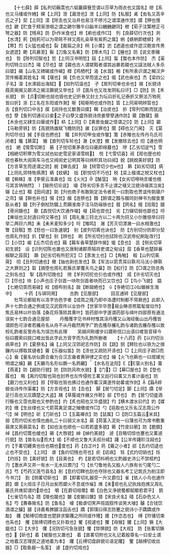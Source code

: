 <!-- { "loadSidebar": true } -->
　　【十七薛】薛【私列切藾蒿也六韬蘘薛簦笠谓以莎草为雨衣也又国名】绁【系也又马缰或作絏】緤【上同】泄【漏泄也】泄【上同】防【私服】禼【虫名又高辛氏之子】契【上同】渫【除去也又治井也易注不停污之谓渫通作泄】媟【狎也慢也】齛【贮食于颊渐泄咽之谓之齛尔雅牛曰齝羊曰齥齥齛同】枻【荀子注檠枻正弓弩之器】防【残帛】防【作米食也】疶【痢也或作□】　列【良薛切行次也】洌【水清】茢【桃茢可以为帚除不祥又周礼染草有紫茢之属】蛚【蜻蛚即蟋蟀】冽【寒】烈【火猛也威也】裂【裁翦之余】栵【小栗】迾【遮遏也或作迣汉鲍宣传男女遮迣】颲【风暴至】鮤【刀鱼又名鮆】防【啄木鸟】□【塍也】防【说文黍穰也】　哲【陟列切智也】悊【上同汉书明悊】喆【上同】蜇【螫也本作防】　杰【渠列切特立曰杰】竭【尽也】桀【磔也古人谓桀黠者谓其凶暴若磔也又諡法贼人多杀曰桀】碣【山名又碑碣或作嵑】榤【鸡栖杙】渴【水涸】楬【有所表识谓之楬汉尹赏传楬着其姓名】堨【堰也】揭【负也又举而竖之也】偈【武也疾也】杰【梁四公子名】滐【水漯廻出海赋】【如列切温也】　孑【居列切单也余也】揭【长貌诗葭菼揭揭又颠沛之揭注蹶貌又举也】讦【面斥也又攻发阴私曰讦】□【防】防【禾长貌】　折【贞切断也屈也毁也史记折券又封土为坛曰折礼记泰折又祭法万物死皆曰折】浙【江名在东阳或作淛】晣【昭晣明也或作防】晢【上同易明辨晢也】　舌【食列切口中舌】揲【阅持也又数蓍曰揲】鞨【治皮也】　折【常列切断而犹连也】孽【鱼列切通论曰妾之子曰孽又盛饰貌诗庶姜孽孽通作防】糵【麴糵】蘖【木余也又肄生曰蘖或作】枿【上同】【禽兽虫蝗之怪谓之】防【上同】钀【马勒旁铁】防【高貌扬雄赋飞檐防防】谳【议罪也】闑【碍也又门阃】　灭【莫列切尽也】搣【手拔也撚也】　鼈【并列切甲虫或作鳖】鷩【赤雉也左传丹鸟氏司闭者】虌【蕨菜】　辙【直列切车轮也】澈【水澄】撤【发撤除去也】彻【通也明也】　絶【情雪切断】　蕝【子悦切束茅表位曰蕝即绵蕞也】　哕【乙劣切逆气】雪【相絶切积寒为雪又拭也如史雪足家语雪桃】　悦【弋雪切喜】阅【观也歴也检视也春秋大阅简车马也又阀阅史记明其等曰阀积其功曰阅】娧【姚娧美好貌】防【方言草生而逹谓之防】蜕【蝉去皮】　缺【倾雪切少也也】　爇【如劣切烧】焫【上同礼郊特牲焫萧】蜹【蚊蜹】　拙【职悦切不巧也】棁【梁上楹谓之棁又杖也】蝃【蜘蛛】准【李斐云准鼻也】炪【火光】【醎菹】　呐【女劣切嗗呐言缓也檀弓其言呐呐然】　【输热切论说】　啜【陟劣切多言不止谓之啜又泣貌诗啜其泣矣】辍【止也】畷【田间道】剟【刋也商子有敢剟定法令者死一曰割取也贾谊传剟寝户之帘】缀【聨也补也】惙【忧】醊【连祭也】餟【酹谓之餟与醊同封禅书为醊食羣臣从者】錣【列子倒杖防錣上贯頥淮南子注马防端铁也】罬【网名】掇【拾取】腏【骨间髓也】　歠【昌悦切大饮通作啜】啜【茹也尝也】　劣【力辍切弱也鄙也】埒【庳垣也又封道曰埒又等也】锊【周礼重三锊北方以二十两为锊又小尔雅倍举曰锊举二两锊六两】耒【耒禾麦知多少】哷【雉鸣】　潎【芳灭切漂潎一曰水相激也】瞥【目翳】憋【怒也一曰急速貌】　别【皮列切离也诀也】　防【方别切分防即分契也周礼作别】扒【擘也】别【辨也】　刷【所劣切扫也拭除也汉武帝纪刷耻改行】□【小饮】朅【丘杰切去也】藒【藒车香草楚辞作揭】愒【息也】　茁【侧劣切草初生貌】　设【识列切陈也置也又唐制诸郡燕犒将吏谓之甸设】蔎【香草也楚辞襄椒聊之蔎蔎】　蹶【纪劣切有所犯灾】□【豕发土也】□【角触】　榝【山列切茱萸】　彻【丑列切通也】撤【抽也剥也发也】聅【军法以箭贯耳曰聅司马法小罪聅之大罪刭之】硩【摘堕也周礼若蔟氏掌覆夭鸟之巢】防【舩行】防【□谓之防总角之别名也】　掣【昌列切挽也】　抴【羊列切拕也引也或作拽】　烕【许劣切灭也】□【尽也】吷【小声也庄子剑首一吷吹剑首者吷而已又饮也】□【鸟小飞貌】　膬【七絶切耎而易破】絟【细布别名】敠【断敠絶也】　【寺絶切江似蝤蛑生海中】
　　十药【与铎同用】
　　古韵【见屋部】
　　回互通转【见屋部】
　　杜笃论都赋有以洛字协邑字者【成周之隆乃即中洛遭时制都不常厥邑】此即入声十七韵合通之例或见汉武叙传以业协作【世家华华思祖业畴咨熈载髦俊竝作】焦氏易林以叶协落【桑花将落陨其黄叶】皆药部中字遂谓药部与缉叶四部原有通法误矣十七韵合通见屋部
　　丹雘雘字见书梓材惟其涂丹雘又山海经衡山出丹雘皆谓颜色可涂者若艧舟名从舟不从丹截然两字广韵去雘存艧礼韵与诸韵去艧存雘以致校礼韵者反訾舟名为误岂有此理
　　吴越间称缓步曰踱称信口出语曰喥皆音铎今俗曰踱索曰脱口喥出皆此字此方音字而为礼韵所删者
　　【十八药】药【以灼切治病草也】礿【夏祭名】禴【上同又汉郊祀志作防】跃【跳】钥【闗牡也以铁为之搢鏁内以搏取其键者】籥【乐器似笛】防【渍也又疏防开涤也】□【上同庄子疏□而心】龠【量名状似爵合龠为合汉志龠者黄钟律之实也】爚【火飞也爇也一曰煜燿光明谓之爚】鸙【天鸙鸟名形似鷃一名鹨鸙】【水名在泚阳】【萤火别名】蘥【燕麦】防【趠防行貌】防【防防风吹水貌】【门】□【幕□屋也】防【登也履也】　略【离灼切智也简也封界也左传侵败王畧又廵行曰畧又方畧计画也】防【磨刀也又利也】掠【夺取也笞也拂过也通作畧汉龚遂传劫畧或作剠】【螶蜉蝣虫诗传作渠畧】防【方言视也】防【击也】　脚【居勺切足】脚【上同】蹻【举足行高也又庄蹻楚之大盗】屩【草履或作屩又作鞒】郤【节也】　酌【居勺切盛酒行觞也又霑也取也又参酌也】灼【炙也昭也又华盛貌】彴【横木渡水曰彴】妁【媒妁】缴【生丝缕也又弋箭罥禽足谓之矰缴或作□】勺【挹取也又乐名汉志周公作勺】焯【明也】斫【刀斫也】□【玉篇襌衣】防【鼠属】□【防□玉篇云米具】　弱【而灼切劣也懦也曲礼二十曰弱又水名】蒻【荷茎入泥处一曰蒲也可为席书敷重蒻席又蒟蒻菜名】若【如也汝也顺也一曰若若盛多貌】箬【竹皮曰箬】防【脆腝】　绰【昌约切寛也缓也】磭【大唇貌】婥【婥约美貌】　逴【丑略切惊也蹇也又畧逴行貌】防【兽名似而大】婼【不顺也又鲁大夫叔孙婼】躇【公羊传躇阶注超也】　约【于畧切纒束也俭也期也度也】药【白芷叶】箹【籥之小者】郤【去约切退也止也不受也】【上同】　虐【鱼约切残也苛也】疟【痁病】　铄【式灼切销也】烁【灼烁】防【美好貌】防【目美也】　杓【是若切枓柄也又酌器史沛公不禁桮杓】汋【激水声又井一有水一无水曰瀱汋】勺【长勺鲁地名又殷人六族有长勺尾勺二氏】芍【芍药又莲芍县名】削【息约切鞞也刮也夺除也又器名考工记筑氏为削注即今书刀】　剒【侧畧切斩也】　爵【即畧切礼器受一升又爵位】雀【依人小鸟也通作爵】爝【火炬庄子日月出矣而爝火不息或作熦】燋【未炬也礼记执烛抱燋又周礼菙氏共燋契谓灼炬也】　嚼【在爵切咀嚼】皭【白色又浄貌蜀都赋皭若君平】　鹊【七雀切鸟名】踖【陵也蹴也】皵【皮皴曰皵】猎【宋良犬名】碏【石杂色又人名】芍【夀春陂名】防【鱼名】　噱【极虐切笑声班固叙传谈笑大噱】醵【合钱饮酒谓之醵】臄【诗嘉肴脾臄注函舌也】蹻【郭璞曰得志防蹇之貌诗小子蹻蹻或作勪】　彠【郁缚切商度也楚辞求榘彠之所同或作矱】嬳【作恣态也】　缚【符镬切束也系也】　攫【居缚切搏也又扑取也】矍【视遽也】玃【母猴】貜【上同】镢【大鉏也】□【大步】　彏【况防切弓急张貌】戄【惊惧貌】防【大视】　防【张畧切镢也】【斫也】着【被服也又置也】　着【直畧切附也又礼记着殷尊名一曰安土谓之地着汉志理民之道地着为本】　躩【丘缚切盘辟貌论语足躩】　籰【越缚切收丝器】□【取鱼器一名筌】　谑【虚约切戏也】
